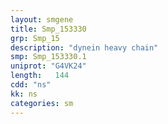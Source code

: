 ```yaml
---
layout: smgene
title: Smp_153330
grp: Smp_15
description: "dynein heavy chain"
smp: Smp_153330.1
uniprot: "G4VK24"
length:   144
cdd: "ns"
kk: ns
categories: sm
---
```

